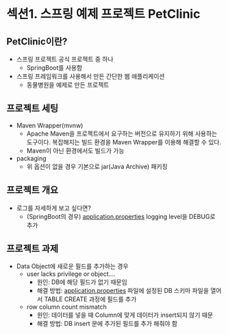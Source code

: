 # 섹션1. 스프링 예제 프로젝트 PetClinic

## PetClinic이란?

- 스프링 프로젝트 공식 프로젝트 중 하나
  - SpringBoot를 사용함
- 스프링 프레임워크를 사용해서 만든 간단한 웹 애플리케이션
  - 동물병원을 예제로 만든 프로젝트

## 프로젝트 세팅

- Maven Wrapper(mvnw)
  - Apache Maven을 프로젝트에서 요구하는 버전으로 유지하기 위해 사용하는 도구이다. 복잡해지는 빌드 환경을 Maven Wrapper를 이용해 해결할 수 있다.
  - Maven이 아닌 환경에서도 빌드가 가능
- packaging
  - 위 옵션이 없을 경우 기본으로 jar(Java Archive) 패키징

## 프로젝트 개요

- 로그를 자세하게 보고 싶다면?
  - (SpringBoot의 경우) [application.properties](http://application.properties) logging level을 DEBUG로 추가

## 프로젝트 과제

- Data Object에 새로운 필드를 추가하는 경우
  - user lacks privilege or object....
    - 원인: DB에 해당 필드가 없기 때문임
    - 해결 방법: [application.properties](http://application.properties) 파일에 설정된 DB 스키마 파일을 열어서 TABLE CREATE 과정에 필드를 추가
  - row column count mismatch
    - 원인: 데이터를 넣을 때 Column에 맞게 데이터가 insert되지 않기 때문
    - 해결 방법: DB insert 문에 추가된 필드를 추가 해줘야 함
